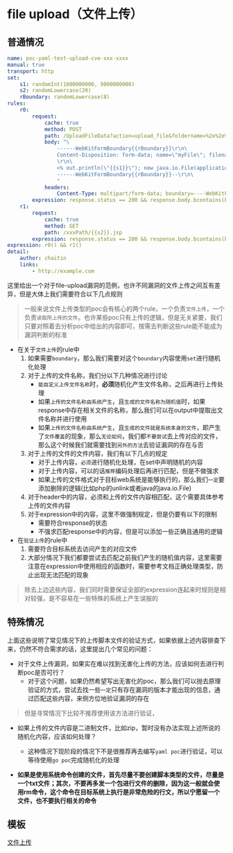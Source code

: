 # file upload（文件上传）

## 普通情况

```yaml
name: poc-yaml-test-upload-cve-xxx-xxxx
manual: true
transport: http
set:
	s1: randomInt(1000000000, 9000000000)
	s2: randomLowercase(20)
	rBoundary: randomLowercase(8)
rules:
	r0:
		request:
			cache: true
			method: POST
			path: /UploadFileData?action=upload_file&foldername=%2e%2e%2f&filename={{s2}}.jsp
			body: "\
				------WebKitFormBoundary{{rBoundary}}\r\n\
				Content-Disposition: form-data; name=\"myFile\"; filename=\"test.jpg\"\r\n\
				\r\n\
				<% out.println(\"{{s1}}\"); new java.io.File(application.getRealPath(request.getServletPath())).delete();%>\r\n\
				------WebKitFormBoundary{{rBoundary}}--\r\n\
				"
			headers:
				Content-Type: multipart/form-data; boundary=----WebKitFormBoundary{{rboundary}}
		expression: response.status == 200 && response.body.bcontains(b"showSucceedMsg")
	r1:
		request:
			cache: true
			method: GET
			path: /xxxPath/{{s2}}.jsp
		expression: response.status == 200 && response.body.bcontains(bytes(string(s1)))
expression: r0() && r1()
detail:
	author: chaitin
	links:
		- http://example.com
```

这里给出一个对于file-upload漏洞的范例，也许不同漏洞的文件上传之间互有差异，但是大体上我们需要符合以下几点规则

> 一般来说文件上传类型的poc会有核心的两个rule，一个负责`文件上传`，一个负责`读取所上传的文件`。也许某些poc只有上传的逻辑，但是无关紧要，我们只要对照着去分析poc中给出的内容即可，按需去判断这些rule能不能成为漏洞判断的标准

- 在关于`文件上传`的rule中
    1. 如果需要`boundary`，那么我们需要对这个`boundary`内容使用`set`进行随机化处理
    2. 对于上传的文件名称，我们分以下几种情况进行讨论
        - `能自定义上传文件名称`时，**必须**随机化产生文件名称，之后再进行上传处理
        - 如果`上传的文件名称由系统产生`，且`生成的文件名称为随机值`时，如果response中存在相关文件的名称，那么我们可以在output中提取出文件名称并进行使用
        - 如果`上传的文件名称由系统产生`，且`生成的文件就是系统本身的文件`，即产生了`文件覆盖`的现象，那么`无论如何`，我们都`不要尝试`去上传对应的文件，那么这个时候我们就需要找到`另外的方法`去验证漏洞的存在与否
    3. 对于上传的文件的文件内容，我们有以下几点的规定
        - 对于上传内容，`必须`进行随机化处理，在set中声明随机的内容
        - 对于上传内容，可以的话`推荐`编码处理后再进行匹配，但是不做强求
        - 如果上传的文件格式对于目标web系统是能够执行的，那么我们`一定`要添加删除的逻辑(比如php的unlink或者java的java.io.File)
    4. 对于header中的内容，必须和上传的文件内容相匹配，这个需要具体参考上传的文件内容
    5. 对于expression中的内容，这里不做强制规定，但是仍要有以下的限制
        - 需要符合response的状态
        - 不强求匹配response中的内容，但是可以添加一些正确且通用的逻辑
- 在`验证上传`的rule中
    1. 需要符合目标系统去访问产生的对应文件
    2. 大部分情况下我们都要尝试去匹配之前我们产生的随机值内容，这里需要注意在expression中使用相应的函数时，需要参考文档正确处理类型，防止出现无法匹配的现象

> 除去上边这些内容，我们同时需要保证全部的expression连起来时规则是相对较强，是不容易在一些特殊的系统上产生误报的

## 特殊情况

上面这些说明了常见情况下的上传脚本文件的验证方式，如果依据上述内容排查下来，仍然不符合需求的话，这里提出几个常见的问题：

- 对于文件上传漏洞，如果实在难以找到无害化上传的方法，应该如何去进行判断poc是否可行？
    - 对于这个问题，如果仍然希望写出无害化的poc，那么我们可以抛去原理验证的方式，尝试去找一些`一定`只有存在漏洞的版本才能出现的信息，通过匹配这些内容，来侧方位地验证漏洞的存在

> 但是寻常情况下比较不推荐使用该方法进行验证，

- 如果上传的文件内容是二进制文件，比如zip，暂时没有办法实现上述所说的随机化内容，应该如何处理？
    - 这种情况下现阶段的情况下不是很推荐再去编写`yaml poc`进行验证，可以等待使用`go poc`完成随机化的处理

- **如果是使用系统命令创建的文件，首先尽量不要创建脚本类型的文件，尽量是一个txt文件；其次，不要再多发一个包进行文件的删除，因为这一般就会使用rm命令，这个命令在目标系统上执行是非常危险的行文，所以宁愿留一个文件，也不要执行相关的命令**

## 模板

[文件上传](/guide/yaml/yaml_poc_template?id=文件上传)
